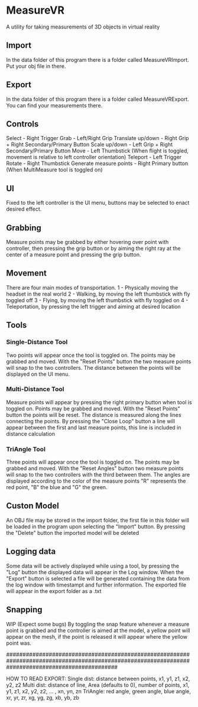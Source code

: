 # MeasureVR
A utility for taking measurements of 3D objects in virtual reality

## Import
In the data folder of this program there is a folder called MeasureVRImport. Put your obj file in there.

## Export
In the data folder of this program there is a folder called MeasureVRExport. You can find your measurements there.

## Controls
Select - Right Trigger
Grab - Left/Right Grip
Translate up/down - Right Grip + Right Secondary/Primary Button
Scale up/down - Left Grip + Right Secondary/Primary Button
Move - Left Thumbstick (When flight is toggled, movement is relative to left controller orientation)
Teleport - Left Trigger
Rotate - Right Thumbstick
Generate measure points - Right Primary button (When MultiMeasure tool is toggled on)

## UI
Fixed to the left controller is the UI menu, buttons may be selected to enact desired effect.

## Grabbing
Measure points may be grabbed by either hovering over point with controller, 
then pressing the grip button or by aiming the right ray at the center of a measure point and pressing the grip button.

## Movement
There are four main modes of transportation.
1 - Physically moving the headset in the real world
2 - Walking, by moving the left thumbstick with fly toggled off
3 - Flying, by moving the left thumbstick with fly toggled on
4 - Teleportation, by pressing the left trigger and aiming at desired location

## Tools
### Single-Distance Tool
Two points will appear once the tool is toggled on.
The points may be grabbed and moved. With the "Reset Points" button the two measure points will snap to the two controllers.
The distance between the points will be displayed on the UI menu.

### Multi-Distance Tool
Measure points will appear by pressing the right primary button when tool is toggled on.
Points may be grabbed and moved. With the "Reset Points" button the points will be reset.
The distance is measured along the lines connecting the points.
By pressing the "Close Loop" button a line will appear between the first and last measure points, this line is included in distance calculation

### TriAngle Tool
Three points will appear once the tool is toggled on.
The points may be grabbed and moved. With the "Reset Angles" button two measure points will snap to the two controllers with the third between them.
The angles are displayed according to the color of the measure points "R" represents the red point, "B" the blue and "G" the green.

## Custon Model
An OBJ file may be stored in the import folder, the first file in this folder will be loaded in the program upon selecting the "Import" button.
By pressing the "Delete" button the imported model will be deleted

## Logging data
Some data will be actively displayed while using a tool, by pressing the "Log" button the displayed data will appear in the Log window.
When the "Export" button is selected a file will be generated containing the data from the log window with timestampt and further information.
The exported file will appear in the export folder as a .txt

## Snapping
WIP (Expect some bugs)
By toggling the snap feature whenever a measure point is grabbed and the controller is aimed at the model, a yellow point will appear on the mesh, 
if the point is released it will appear where the yellow point was.

##################################################################################################################################################

HOW TO READ EXPORT:
Single dist: distance between points, x1, y1, z1, x2, y2, z2
Multi dist: distance of line, Area (defaults to 0), number of points, x1, y1, z1, x2, y2, z2, ... , xn, yn, zn
TriAngle: red angle, green angle, blue angle, xr, yr, zr, xg, yg, zg, xb, yb, zb
